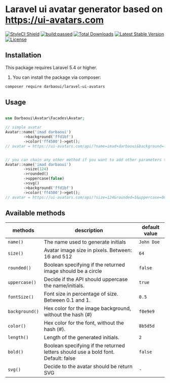 # Laravel ui avatar generator based on https://ui-avatars.com

<a href="https://github.styleci.io/repos/335413763"><img src="https://github.styleci.io/repos/335413763/shield?branch=master" alt="StyleCI Shield"></a>
<a href="https://travis-ci.com/darbaoui/laravel-ui-avatars"><img src="https://travis-ci.com/darbaoui/laravel-ui-avatars.svg" alt="build:passed"></a>
<a href="https://packagist.org/packages/darbaoui/laravel-ui-avatars"><img src="https://img.shields.io/packagist/dt/darbaoui/laravel-ui-avatars.svg?style=flat-square" alt="Total Downloads"></a>
<a href="https://packagist.org/packages/darbaoui/laravel-ui-avatars"><img src="https://img.shields.io/packagist/v/darbaoui/laravel-ui-avatars.svg?style=flat-square" alt="Latest Stable Version"></a>
<a href="https://packagist.org/packages/darbaoui/laravel-ui-avatars"><img src="https://img.shields.io/packagist/l/darbaoui/laravel-ui-avatars.svg?style=flat-square" alt="License"></a>

## Installation

This package requires Laravel 5.4 or higher.

1.  You can install the package via composer:

```bash
composer require darbaoui/laravel-ui-avatars
```

## Usage

```php

use Darbaoui\Avatar\Facades\Avatar;

// simple avatar
Avatar::name('imad darbaoui')
        ->background('ffd1bf')
        ->color('ff4500')->get();
// avatar = https://ui-avatars.com/api/?name=imad+darbaoui&background=ffd1bf&color=ff4500


// you can chain any other method if you want to add other parameters to your avatar
Avatar::name('imad darbaoui')
        ->size(124)
        ->rounded()
        ->uppercase(false)
        ->svg()
        ->background('ffd1bf')
        ->color('ff4500')->get();
// avatar = https://ui-avatars.com/api/?size=124&rounded=1&uppercase=0&format=svg&name=imad+darbaoui&background=ffd1bf&color=ff4500
```

## Available methods

| methods        | description                                                                       | default value |
| -------------- | --------------------------------------------------------------------------------- | ------------- |
| `name()`       | The name used to generate initials                                                | `John Doe`    |
| `size()`       | Avatar image size in pixels. Between: 16 and 512                                  | `64`          |
| `rounded()`    | Boolean specifying if the returned image should be a circle                       | `false`       |
| `uppercase()`  | Decide if the API should uppercase the name/initials.                             | `true`        |
| `fontSize()`   | Font size in percentage of size. Between 0.1 and 1.                               | `0.5`         |
| `background()` | Hex color for the image background, without the hash (#)                          | `f0e9e9`      |
| `color()`      | Hex color for the font, without the hash (#).                                     | `8b5d5d`      |
| `length()`     | Length of the generated initials.                                                 | `2`           |
| `bold()`       | Boolean specifying if the returned letters should use a bold font. Default: false | `false`       |
| `svg()`        | Decide to the avatar should be return SVG                                         | `-`           |
